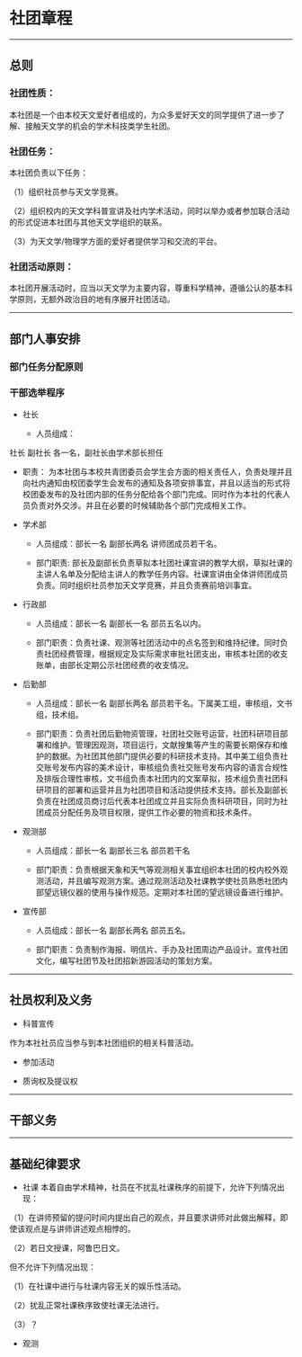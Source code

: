 # 社团章程

---

## ​总则​

### 社团性质​：

本社团是一个由本校天文爱好者组成的，为众多爱好天文的同学提供了进一步了解、接触天文学的机会的学术科技类学生社团。

### 社团任务：

本社团负责以下任务：

（1）组织社员参与天文学竞赛。

（2）组织校内的天文学科普宣讲及社内学术活动，同时以举办或者参加联合活动的形式促进本社团与其他天文学组织的联系。

（3）为天文学/物理学方面的爱好者提供学习和交流的平台。

### 社团活动原则：
本社团开展活动时，应当以天文学为主要内容，尊重科学精神，遵循公认的基本科学原则，无额外政治目的地有序展开社团活动。

---

## 部门人事安排

### 部门任务分配原则

### 干部选举程序

- 社长

  * 人员组成：

社长 副社长 各一名，副社长由学术部长担任

  * 职责：
为本社团与本校共青团委员会学生会方面的相关责任人，负责处理并且向社内通知由校团委学生会发布的通知及各项安排事宜，并且以适当的形式将校团委发布的及社团内部的任务分配给各个部门完成。同时作为本社的代表人员负责对外交涉。并且在必要的时候辅助各个部门完成相关工作。

- 学术部

  * 人员组成：部长一名 副部长两名 讲师团成员若干名。

  * 部门职责: 部长及副部长负责草拟本社团社课宣讲的教学大纲，草拟社课的主讲人名单及分配给主讲人的教学任务内容。社课宣讲由全体讲师团成员负责。同时组织社员参加天文学竞赛，并且负责赛前培训事宜。

- 行政部

  * 人员组成：部长一名 副部长一名 部员五名以内。

  * 部门职责：负责社课、观测等社团活动中的点名签到和维持纪律。同时负责社团经费管理，根据规定及实际需求审批社团支出，审核本社团的收支账单，由部长定期公示社团经费的收支情况。

- 后勤部

  * 人员组成：部长一名 副部长两名 部员若干名。下属美工组，审核组，文书组，技术组。

  * 部门职责：负责社团后勤物资管理，社团社交账号运营，社团科研项目部署和维护。管理因观测，项目运行，文献搜集等产生的需要长期保存和维护的数据。为社团其他部门提供必要的科研技术支持。其中美工组负责社交账号发布内容的美术设计，审核组负责社交账号发布内容的语言合规性及排版合理性审核，文书组负责本社团内的文案草拟，技术组负责社团科研项目的部署和运营并且为社团项目和活动提供技术支持。部长及副部长负责在社团成员商讨后代表本社团成立并且实际负责科研项目，同时为社团成员分配任务及项目权限，提供工作必要的物资和技术条件。

- 观测部

  * 人员组成：部长一名 副部长三名 部员若干名

  * 部门职责：负责根据天象和天气等观测相关事宜组织本社团的校内校外观测活动，并且编写观测方案。通过观测活动及社课教学使社员熟悉社团内部望远镜仪器的使用与操作规范。定期对本社团的望远镜设备进行维护。

- 宣传部​

  * 人员组成：部长一名 副部长两名 部员五名。

  * 部门职责：负责制作海报、明信片、手办及社团周边产品设计。宣传社团文化，编写社团节及社团招新游园活动的策划方案。

--- 

## 社员权利及义务

- 科普宣传

作为本社社员应当参与到本社团组织的相关科普活动。

- 参加活动

- 质询权及提议权

---

## 干部义务

---

## 基础纪律要求

- 社课
本着自由学术精神，社员在不扰乱社课秩序的前提下，允许下列情况出现：

（1）在讲师预留的提问时间内提出自己的观点，并且要求讲师对此做出解释，即使该观点是与讲师讲述观点相悖的。

（2）若日文授课，阿鲁巴日文。

但不允许下列情况出现：

（1）在社课中进行与社课内容无关的娱乐性活动。

（2）扰乱正常社课秩序致使社课无法进行。

（3）？

- 观测